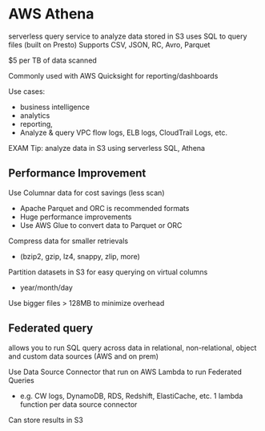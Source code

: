 # AWS Athena
serverless query service to analyze data stored in S3
uses SQL to query files (built on Presto)
Supports CSV, JSON, RC, Avro, Parquet

$5 per TB of data scanned

Commonly used with AWS Quicksight for reporting/dashboards

Use cases: 
* business intelligence
* analytics
* reporting,
* Analyze & query VPC flow logs, ELB logs, CloudTrail Logs, etc. 

EXAM Tip: analyze data in S3 using serverless SQL, Athena

## Performance Improvement

Use Columnar data for cost savings (less scan) 
* Apache Parquet and ORC is recommended formats
* Huge performance improvements 
* Use AWS Glue to convert data to Parquet or ORC

Compress data for smaller retrievals 
* (bzip2, gzip, lz4, snappy, zlip, more)

Partition datasets in S3 for easy querying on virtual columns
* year/month/day

Use bigger files > 128MB to minimize overhead

## Federated query
allows you to run SQL query across data in relational, non-relational, object and custom data sources (AWS and on prem) 

Use Data Source Connector that run on AWS Lambda to run Federated Queries
* e.g. CW logs, DynamoDB, RDS, Redshift, ElastiCache, etc.
1 lambda function per data source connector

Can store results in S3